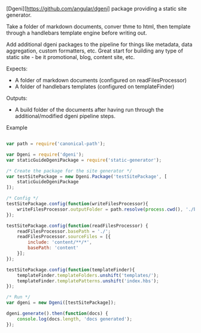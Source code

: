 
[Dgeni][https://github.com/angular/dgeni] package providing a static site generator.

Take a folder of markdown documents, conver thme to html, then template through a handlebars template engine before writing out.

Add additional dgeni packages to the pipeline for things like metadata, data aggregation, custom formatters, etc.  Great start for building any type of static site - be it promotional, blog, content site, etc.


Expects:

* A folder of markdown documents (configured on readFilesProcessor)
* A folder of handlebars templates (configured on templateFinder)

Outputs:

* A build folder of the documents after having run through the additional/modified dgeni pipeline steps.



Example

```javascript

var path = require('canonical-path');

var Dgeni = require('dgeni');
var staticGuideDgeniPackage = require('static-generator');

/* Create the package for the site generator */
var testSitePackage = new Dgeni.Package('testSitePackage', [
	staticGuideDgeniPackage
]);

/* Config */
testSitePackage.config(function(writeFilesProcessor){
	writeFilesProcessor.outputFolder = path.resolve(process.cwd(), './build');
});

testSitePackage.config(function(readFilesProcessor) {
	readFilesProcessor.basePath = './';
	readFilesProcessor.sourceFiles = [{
		include: 'content/**/*',
		basePath: 'content'
	}];
});

testSitePackage.config(function(templateFinder){
	templateFinder.templateFolders.unshift('templates/');
	templateFinder.templatePatterns.unshift('index.hbs');
});

/* Run */
var dgeni = new Dgeni([testSitePackage]);

dgeni.generate().then(function(docs) {
	console.log(docs.length, 'docs generated');
});

```